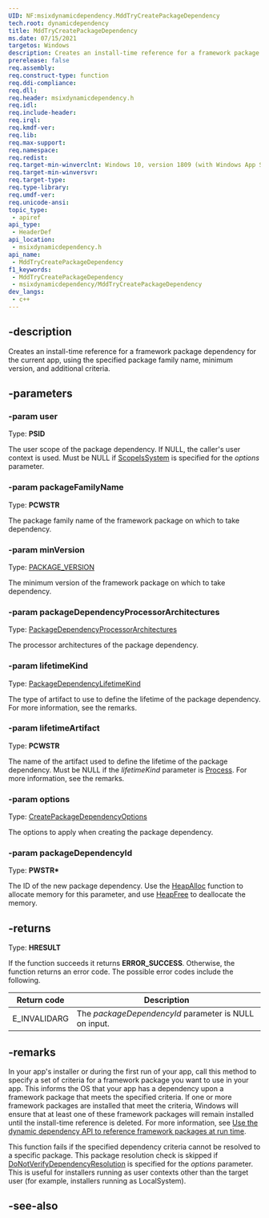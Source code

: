 ```yaml
---
UID: NF:msixdynamicdependency.MddTryCreatePackageDependency
tech.root: dynamicdependency
title: MddTryCreatePackageDependency
ms.date: 07/15/2021 
targetos: Windows
description: Creates an install-time reference for a framework package dependency for the current app, using the specified package family name, minimum version, and additional criteria.
prerelease: false
req.assembly: 
req.construct-type: function
req.ddi-compliance: 
req.dll: 
req.header: msixdynamicdependency.h
req.idl: 
req.include-header: 
req.irql: 
req.kmdf-ver: 
req.lib: 
req.max-support: 
req.namespace: 
req.redist: 
req.target-min-winverclnt: Windows 10, version 1809 (with Windows App SDK 1.0 Preview 1 or later)
req.target-min-winversvr: 
req.target-type: 
req.type-library: 
req.umdf-ver: 
req.unicode-ansi: 
topic_type:
 - apiref
api_type:
 - HeaderDef
api_location:
 - msixdynamicdependency.h
api_name:
 - MddTryCreatePackageDependency
f1_keywords:
 - MddTryCreatePackageDependency
 - msixdynamicdependency/MddTryCreatePackageDependency
dev_langs:
 - c++
---
```


## -description

Creates an install-time reference for a framework package dependency for the current app, using the specified package family name, minimum version, and additional criteria.

## -parameters

### -param user

Type: <b>PSID</b>

The user scope of the package dependency. If NULL, the caller's user context is used. Must be NULL if [ScopeIsSystem](ne-msixdynamicdependency-mddcreatepackagedependencyoptions.md) is specified for the *options* parameter.

### -param packageFamilyName

Type: <b>PCWSTR</b>

The package family name of the framework package on which to take dependency.

### -param minVersion

Type: [PACKAGE_VERSION](/windows/win32/api/appmodel/ns-appmodel-package_version)

The minimum version of the framework package on which to take dependency.

### -param packageDependencyProcessorArchitectures

Type: [PackageDependencyProcessorArchitectures](ne-msixdynamicdependency-mddpackagedependencyprocessorarchitectures.md)

The processor architectures of the package dependency.

### -param lifetimeKind

Type: [PackageDependencyLifetimeKind](ne-msixdynamicdependency-mddpackagedependencylifetimekind.md)

The type of artifact to use to define the lifetime of the package dependency. For more information, see the remarks.

### -param lifetimeArtifact

Type: **PCWSTR**

The name of the artifact used to define the lifetime of the package dependency. Must be NULL if the *lifetimeKind* parameter is [Process](ne-msixdynamicdependency-mddpackagedependencylifetimekind.md). For more information, see the remarks.

### -param options

Type: [CreatePackageDependencyOptions](ne-msixdynamicdependency-mddcreatepackagedependencyoptions.md)

The options to apply when creating the package dependency.

### -param packageDependencyId

Type: **PWSTR\***

The ID of the new package dependency. Use the [HeapAlloc](/windows/win32/api/heapapi/nf-heapapi-heapalloc) function to allocate memory for this parameter, and use [HeapFree](/windows/win32/api/heapapi/nf-heapapi-heapfree) to deallocate the memory.

## -returns

Type: **HRESULT**

If the function succeeds it returns **ERROR_SUCCESS**. Otherwise, the function returns an error code. The possible error codes include the following.

| Return code | Description |
|-------------|-------------|
| E_INVALIDARG | The *packageDependencyId* parameter is NULL on input. |

## -remarks

In your app's installer or during the first run of your app, call this method to specify a set of criteria for a framework package you want to use in your app. This informs the OS that your app has a dependency upon a framework package that meets the specified criteria. If one or more framework packages are installed that meet the criteria, Windows will ensure that at least one of these framework packages will remain installed until the install-time reference is deleted. For more information, see [Use the dynamic dependency API to reference framework packages at run time](/windows/apps/desktop/modernize/framework-packages/use-the-dynamic-dependency-api).

This function fails if the specified dependency criteria cannot be resolved to a specific package. This package resolution check is skipped if [DoNotVerifyDependencyResolution](ne-msixdynamicdependency-mddcreatepackagedependencyoptions.md) is specified for the *options* parameter. This is useful for installers running as user contexts other than the target user (for example, installers running as LocalSystem).

## -see-also
